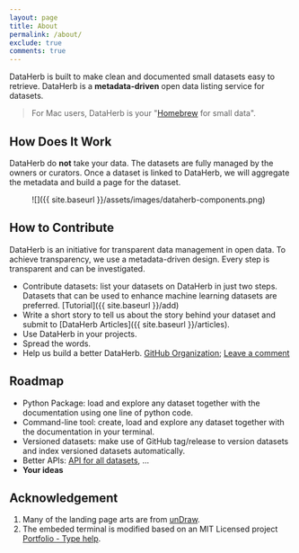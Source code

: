 ```yaml
---
layout: page
title: About
permalink: /about/
exclude: true
comments: true
---
```


DataHerb is built to make clean and documented small datasets easy to retrieve. DataHerb is a **metadata-driven** open data listing service for datasets.

> For Mac users, DataHerb is your "[Homebrew](https://brew.sh/) for small data".

## How Does It Work

DataHerb do **not** take your data. The datasets are fully managed by the owners or curators. Once a dataset is linked to DataHerb, we will aggregate the metadata and build a page for the dataset.

<figure markdown="1">
![]({{ site.baseurl }}/assets/images/dataherb-components.png)
</figure>

## How to Contribute

DataHerb is an initiative for transparent data management in open data. To achieve transparency, we use a metadata-driven design. Every step is transparent and can be investigated.

- Contribute datasets: list your datasets on DataHerb in just two steps. Datasets that can be used to enhance machine learning datasets are preferred. [Tutorial]({{ site.baseurl }}/add)
- Write a short story to tell us about the story behind your dataset and submit to [DataHerb Articles]({{ site.baseurl }}/articles).
- Use DataHerb in your projects.
- Spread the words.
- Help us build a better DataHerb. [GitHub Organization](https://github.com/dataherb); [Leave a comment](#comments)

## Roadmap

- Python Package: load and explore any dataset together with the documentation using one line of python code.
- Command-line tool: create, load and explore any dataset together with the documentation in your terminal.
- Versioned datasets: make use of GitHub tag/release to version datasets and index versioned datasets automatically.
- Better APIs: [API for all datasets](/api/flora.json), ...
- **Your ideas**

## Acknowledgement

1. Many of the landing page arts are from [unDraw](https://undraw.co/).
2. The embeded terminal is modified based on an MIT Licensed project [Portfolio - Type help](https://codepen.io/jatinrao/pen/abzRLGj).